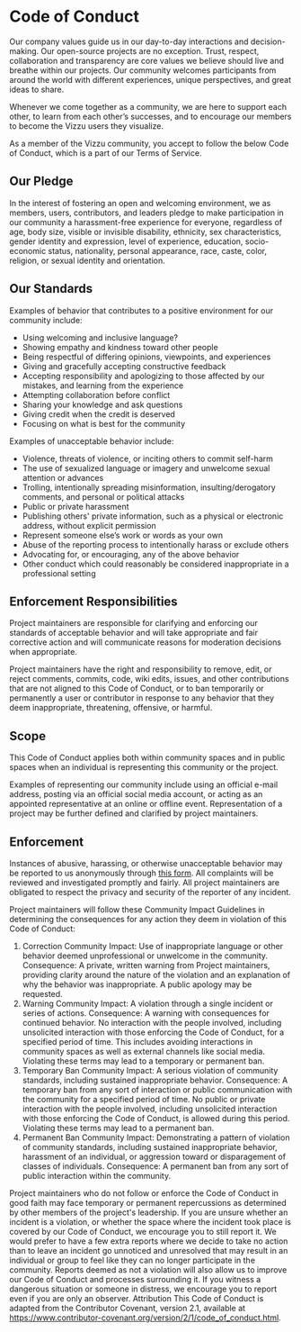 # Code of Conduct

Our company values guide us in our day-to-day interactions and decision-making. Our open-source projects are no exception. Trust, respect, collaboration and transparency are core values we believe should live and breathe within our projects. Our community welcomes participants from around the world with different experiences, unique perspectives, and great ideas to share.

Whenever we come together as a community, we are here to support each other, to learn from each other’s successes, and to encourage our members to become the Vizzu users they visualize.

As a member of the Vizzu community, you accept to follow the below Code of Conduct, which is a part of our Terms of Service.

## Our Pledge
In the interest of fostering an open and welcoming environment, we as members, users, contributors, and leaders pledge to make participation in our community a harassment-free experience for everyone, regardless of age, body size, visible or invisible disability, ethnicity, sex characteristics, gender identity and expression, level of experience, education, socio-economic status, nationality, personal appearance, race, caste, color, religion, or sexual
identity and orientation.

## Our Standards
Examples of behavior that contributes to a positive environment for our community include:

* Using welcoming and inclusive language?
* Showing empathy and kindness toward other people
* Being respectful of differing opinions, viewpoints, and experiences
* Giving and gracefully accepting constructive feedback
* Accepting responsibility and apologizing to those affected by our mistakes, and learning from the experience
* Attempting collaboration before conflict
* Sharing your knowledge and ask questions
* Giving credit when the credit is deserved
* Focusing on what is best for the community

Examples of unacceptable behavior include:

* Violence, threats of violence, or inciting others to commit self-harm
* The use of sexualized language or imagery and unwelcome sexual attention or advances
* Trolling, intentionally spreading misinformation, insulting/derogatory comments, and personal or political attacks
* Public or private harassment
* Publishing others' private information, such as a physical or electronic address, without explicit permission
* Represent someone else’s work or words as your own
* Abuse of the reporting process to intentionally harass or exclude others
* Advocating for, or encouraging, any of the above behavior
* Other conduct which could reasonably be considered inappropriate in a professional setting

## Enforcement Responsibilities
Project maintainers are responsible for clarifying and enforcing our standards of acceptable behavior and will take appropriate and fair corrective action and will communicate reasons for moderation decisions when appropriate.

Project maintainers have the right and responsibility to remove, edit, or reject comments, commits, code, wiki edits, issues, and other contributions that are not aligned to this Code of Conduct, or to ban temporarily or permanently a user or contributor in response to any behavior that they deem inappropriate, threatening, offensive, or harmful.

## Scope
This Code of Conduct applies both within community spaces and in public spaces when an individual is representing this community or the project.

Examples of representing our community include using an official e-mail address, posting via an official social media account, or acting as an appointed representative at an online or offline event. Representation of a project may be further defined and clarified by project maintainers.

## Enforcement
Instances of abusive, harassing, or otherwise unacceptable behavior may be reported to us anonymously through [this form](https://share.hsforms.com/1IRUYnCo3QPa1ZiYDV4oYGgc5lac). All complaints will be reviewed and investigated promptly and fairly. All project maintainers are obligated to respect the privacy and security of the reporter of any incident.

Project maintainers will follow these Community Impact Guidelines in determining the consequences for any action they deem in violation of this Code of Conduct:
1. Correction
Community Impact: Use of inappropriate language or other behavior deemed unprofessional or unwelcome in the community.
Consequence: A private, written warning from Project maintainers, providing clarity around the nature of the violation and an explanation of why the behavior was inappropriate. A public apology may be requested.
2. Warning
Community Impact: A violation through a single incident or series of actions.
Consequence: A warning with consequences for continued behavior. No interaction with the people involved, including unsolicited interaction with those enforcing the Code of Conduct, for a specified period of time. This includes avoiding interactions in community spaces as well as external channels like social media. Violating these terms may lead to a temporary or permanent ban.
3. Temporary Ban
Community Impact: A serious violation of community standards, including sustained inappropriate behavior.
Consequence: A temporary ban from any sort of interaction or public communication with the community for a specified period of time. No public or private interaction with the people involved, including unsolicited interaction with those enforcing the Code of Conduct, is allowed during this period. Violating these terms may lead to a permanent ban.
4. Permanent Ban
Community Impact: Demonstrating a pattern of violation of community standards, including sustained inappropriate behavior, harassment of an individual, or aggression toward or disparagement of classes of individuals.
Consequence: A permanent ban from any sort of public interaction within the community.

Project maintainers who do not follow or enforce the Code of Conduct in good faith may face temporary or permanent repercussions as determined by other members of the project's leadership.
If you are unsure whether an incident is a violation, or whether the space where the incident took place is covered by our Code of Conduct, we encourage you to still report it. We would prefer to have a few extra reports where we decide to take no action than to leave an incident go unnoticed and unresolved that may result in an individual or group to feel like they can no longer participate in the community. Reports deemed as not a violation will also allow us to improve our Code of Conduct and processes surrounding it. If you witness a dangerous situation or someone in distress, we encourage you to report even if you are only an observer.
Attribution
This Code of Conduct is adapted from the Contributor Covenant, version 2.1, available at https://www.contributor-covenant.org/version/2/1/code_of_conduct.html.



